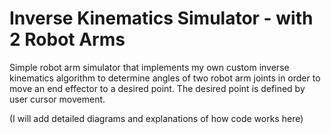 # Inverse Kinematics Simulator - with 2 Robot Arms
Simple robot arm simulator that implements my own custom inverse kinematics algorithm to determine angles of two robot arm joints in order to move an end effector to a desired point. The desired point is defined by user cursor movement.

(I will add detailed diagrams and explanations of how code works here)

